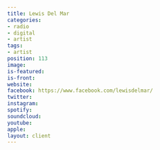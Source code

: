 ```yaml
---
title: Lewis Del Mar
categories:
- radio
- digital
- artist
tags:
- artist
position: 113
image: 
is-featured: 
is-front: 
website: 
facebook: https://www.facebook.com/lewisdelmar/
twitter: 
instagram: 
spotify: 
soundcloud: 
youtube: 
apple: 
layout: client
---
```


